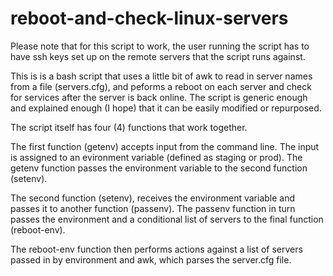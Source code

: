 ﻿# reboot-and-check-linux-servers
 
 Please note that for this script to work, the user running the script has to have ssh keys set up on the remote servers that the script runs against.

This is is a bash script that uses a little bit of awk to read in server names from a file (servers.cfg), and peforms a reboot on each server and check for services after the server is back online. The script is generic enough and explained enough (I hope) that it can be easily modified or repurposed.

The script itself has four (4) functions that work together. 

The first function (getenv) accepts input from the command line. The input is assigned to an evironment variable (defined as staging or prod). The getenv function passes the environment variable to the second function (setenv).

The second function (setenv), receives the environment variable and passes it to another function (passenv). The passenv function in turn passes the environment and a conditional list of servers to the final function (reboot-env).

The reboot-env function then performs actions against a list of servers passed in by environment and awk, which parses the server.cfg file.
